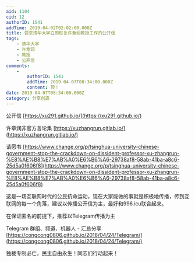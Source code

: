 ```yaml
---
aid: 1104
cid: 12
authorID: 1541
addTime: 2019-04-02T02:02:00.000Z
title: 要求清华大学立即恢复许章润教授工作的公开信
tags:
    - 清华大学
    - 许章润
    - 教授
    - 公开信
comments:
    -
        authorID: 1541
        addTime: 2019-04-07T08:34:00.000Z
        content: 顶！
date: 2019-04-07T08:34:00.000Z
category: 分享创造
---
```


公开信 [https://xu291.github.io/](https://xu291.github.io/)

许章润非官方言论集 [https://xuzhangrun.gitlab.io/](https://xuzhangrun.gitlab.io/)

请愿书 [https://www.change.org/p/tsinghua-university-chinese-government-stop-the-crackdown-on-dissident-professor-xu-zhangrun-%E8%AE%B8%E7%AB%A0%E6%B6%A6-29738af8-58ab-41ba-a8c6-25d5a0f606f8](https://www.change.org/p/tsinghua-university-chinese-government-stop-the-crackdown-on-dissident-professor-xu-zhangrun-%E8%AE%B8%E7%AB%A0%E6%B6%A6-29738af8-58ab-41ba-a8c6-25d5a0f606f8)

这是一场互联网时代的公民抗命运动，现在大家能做的事就是积极地传播，传到互联网的每一个角落，建议以传播公开信为主，最好和996.icu联合起来。

在保证匿名的前提下，推荐以Telegram传播为主

Telegram 群组、频道、机器人 - 汇总分享 [https://congcong0806.github.io/2018/04/24/Telegram/](https://congcong0806.github.io/2018/04/24/Telegram/)

独裁专制必亡，民主自由永生！同志们行动起来！
